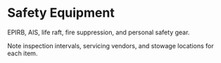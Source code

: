 
# Safety Equipment

EPIRB, AIS, life raft, fire suppression, and personal safety gear.

Note inspection intervals, servicing vendors, and stowage locations for each item.
